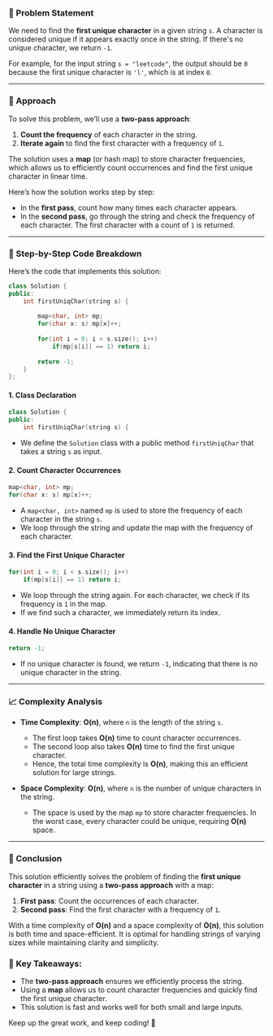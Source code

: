 ### 🚀 Problem Statement

We need to find the **first unique character** in a given string `s`. A character is considered unique if it appears exactly once in the string. If there's no unique character, we return `-1`.

For example, for the input string `s = "leetcode"`, the output should be `0` because the first unique character is `'l'`, which is at index `0`.

---

### 🧠 Approach

To solve this problem, we’ll use a **two-pass approach**:

1. **Count the frequency** of each character in the string.
2. **Iterate again** to find the first character with a frequency of `1`.

The solution uses a **map** (or hash map) to store character frequencies, which allows us to efficiently count occurrences and find the first unique character in linear time.

Here’s how the solution works step by step:

- In the **first pass**, count how many times each character appears.
- In the **second pass**, go through the string and check the frequency of each character. The first character with a count of `1` is returned.

---

### 🔨 Step-by-Step Code Breakdown

Here’s the code that implements this solution:

```cpp
class Solution {
public:
    int firstUniqChar(string s) {
        
        map<char, int> mp;
        for(char x: s) mp[x]++;
        
        for(int i = 0; i < s.size(); i++)
            if(mp[s[i]] == 1) return i;
        
        return -1;
    }
};
```

#### 1. **Class Declaration**
```cpp
class Solution {
public:
    int firstUniqChar(string s) {
```
- We define the `Solution` class with a public method `firstUniqChar` that takes a string `s` as input.

#### 2. **Count Character Occurrences**
```cpp
map<char, int> mp;
for(char x: s) mp[x]++;
```
- A `map<char, int>` named `mp` is used to store the frequency of each character in the string `s`. 
- We loop through the string and update the map with the frequency of each character.

#### 3. **Find the First Unique Character**
```cpp
for(int i = 0; i < s.size(); i++)
    if(mp[s[i]] == 1) return i;
```
- We loop through the string again. For each character, we check if its frequency is `1` in the map. 
- If we find such a character, we immediately return its index.

#### 4. **Handle No Unique Character**
```cpp
return -1;
```
- If no unique character is found, we return `-1`, indicating that there is no unique character in the string.

---

### 📈 Complexity Analysis

- **Time Complexity**: **O(n)**, where `n` is the length of the string `s`.
  - The first loop takes **O(n)** time to count character occurrences.
  - The second loop also takes **O(n)** time to find the first unique character.
  - Hence, the total time complexity is **O(n)**, making this an efficient solution for large strings.
  
- **Space Complexity**: **O(n)**, where `n` is the number of unique characters in the string.
  - The space is used by the map `mp` to store character frequencies. In the worst case, every character could be unique, requiring **O(n)** space.

---

### 🏁 Conclusion

This solution efficiently solves the problem of finding the **first unique character** in a string using a **two-pass approach** with a map:

1. **First pass**: Count the occurrences of each character.
2. **Second pass**: Find the first character with a frequency of `1`.

With a time complexity of **O(n)** and a space complexity of **O(n)**, this solution is both time and space-efficient. It is optimal for handling strings of varying sizes while maintaining clarity and simplicity.

### 🎯 Key Takeaways:
- The **two-pass approach** ensures we efficiently process the string.
- Using a **map** allows us to count character frequencies and quickly find the first unique character.
- This solution is fast and works well for both small and large inputs.

Keep up the great work, and keep coding! 💪
